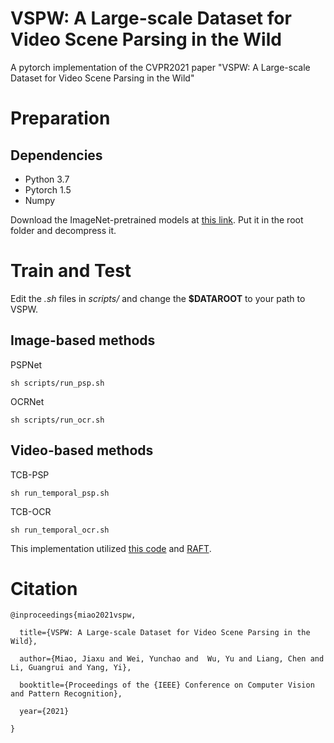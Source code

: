 # VSPW: A Large-scale Dataset for Video Scene Parsing in the Wild

A pytorch implementation of the CVPR2021 paper "VSPW: A Large-scale Dataset for Video Scene Parsing in the Wild"

# Preparation

## Dependencies
 - Python 3.7
 - Pytorch 1.5
 - Numpy

Download the ImageNet-pretrained models at [this link](https://drive.google.com/file/d/1VFmObwlx4d_K7FOjFNk5LhEb3jP8_NaD/view?usp=sharing). Put it in the root folder and decompress it.

# Train and Test

Edit the *.sh* files in *scripts/* and change the **$DATAROOT** to your path to VSPW. 

## Image-based methods

PSPNet

```
sh scripts/run_psp.sh
```

OCRNet

```
sh scripts/run_ocr.sh
```

## Video-based methods

TCB-PSP

```
sh run_temporal_psp.sh
```

TCB-OCR

```
sh run_temporal_ocr.sh
```



This implementation utilized [this code](https://github.com/CSAILVision/semantic-segmentation-pytorch) and [RAFT](https://github.com/princeton-vl/RAFT).



# Citation

```
@inproceedings{miao2021vspw,

  title={VSPW: A Large-scale Dataset for Video Scene Parsing in the Wild},

  author={Miao, Jiaxu and Wei, Yunchao and  Wu, Yu and Liang, Chen and Li, Guangrui and Yang, Yi},

  booktitle={Proceedings of the {IEEE} Conference on Computer Vision and Pattern Recognition},

  year={2021}

}
```


